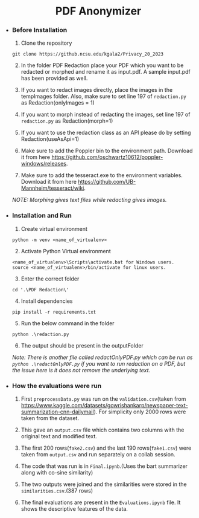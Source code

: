 <h1 align="center">
    PDF Anonymizer
  </a>
</h1>

- ### Before Installation


    1. Clone the repository

    ```
    git clone https://github.ncsu.edu/kgala2/Privacy_20_2023
    ```

    2. In the folder PDF Redaction place your PDF which you want to be redacted or morphed and rename it as input.pdf. A sample input.pdf has been provided as well.

  	3. If you want to redact images directly, place the images in the tempImages folder. Also, make sure to set line 197 of ```redaction.py``` as Redaction(onlyImages = 1) 

    4. If you want to morph instead of redacting the images, set line 197 of ```redaction.py``` as Redaction(morph=1) 

    5. If you want to use the redaction class as an API please do by setting Redaction(useAsApi=1)

    6. Make sure to add the Poppler bin to the environment path. Download it from here https://github.com/oschwartz10612/poppler-windows/releases.

    7. Make sure to add the tesseract.exe to the environment variables. Download it from here https://github.com/UB-Mannheim/tesseract/wiki.
    
    *NOTE: Morphing gives text files while redacting gives images.*
    


- ### Installation and Run


    1. Create virtual environment

    ```
    python -m venv <name_of_virtualenv>
    ```

    2. Activate Python Virtual environment

    ```
    <name_of_virtualenv>\Scripts\activate.bat for Windows users.
    source <name_of_virtualenv>/bin/activate for linux users.
    ```

  	3. Enter the correct folder

    ```
    cd '.\PDF Redaction\' 
    ```

    4. Install dependencies

    ```
    pip install -r requirements.txt
    ```
	
    5. Run the below command in the folder

    ```
    python .\redaction.py
    ```

    6. The output should be present in the outputFolder

    *Note: There is another file called redactOnlyPDF.py which can be run as ```python .\redactOnlyPDF.py``` if you want to run redaction on a PDF, but the issue here is it does not remove the underlying text.*


- ### How the evaluations were run

    1. First ```preprocessData.py``` was run on the ```validation.csv```(taken from https://www.kaggle.com/datasets/gowrishankarp/newspaper-text-summarization-cnn-dailymail). For simplicity only 2000 rows were taken from the dataset.

    2. This gave an ```output.csv``` file which contains two columns with the original text and modified text.

    3. The first 200 rows(```fake2.csv```) and the last 190 rows(```fake1.csv```) were taken from ```output.csv``` and run separately on a collab session.

    4. The code that was run is in ```Final.ipynb```.(Uses the bart summarizer along with co-sine similarity)

    5. The two outputs were joined and the similarities were stored in the ```similarities.csv```.(387 rows)

    6. The final evaluations are present in the ```Evaluations.ipynb``` file. It shows the descriptive features of the data.
